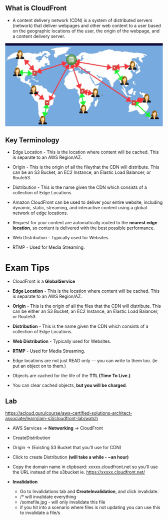 ## What is CloudFront
* A content delivery network (CDN) is a system of distributed servers (network) that deliver webpages and other web content to a user based on the geographic locations 
of the user, the origin of the webpage, and a content delivery server. 

![How CloudFront Works](https://github.com/irplagura/AWS_Solutions_Arch_Review/blob/master/AWS%20-%20CloudFront.JPG)

## Key Terminology
* Edge Location - This is the location where content will be cached. This is separate to an AWS Region/AZ. 
* Origin - This is the origin of all the fileythat the CDN will distribute. This can be an S3 Bucket, an EC2 Instance, an Elastic Load Balancer, or 
Route53. 
* Distribution - This is the name given the CDN which consists of a collection of Edge Locations. 

* Amazon CloudFront can be used to deliver your entire website, including dynamic, static, streaming, and interactive content using a global network of edge locations. 
* Request for your content are automatically routed to the **nearest edge location**, so content is delivered with the best possible performance. 

* Web Distribution - Typically used for Websites. 
* RTMP - Used for Media Streaming. 


# Exam Tips
* CloudFront is a **GlobalService**
* **Edge Location** - This is the location where content will be cached. This is separate to an AWS Region/AZ. 
* **Origin** - This is the origin of all the files that the CDN will distribute. This can be either an S3 Bucket, an EC2 Instance, an Elastic Load Balancer, or Route53. 

* **Distribution** - This is the name given the CDN which consists of a collection of Edge Locations. 
* **Web Distribution** - Typically used for Websites. 
* **RTMP**  - Used for Media Streaming. 

* Edge locations are not just READ only — you can write to them too. (ie put an object on to them.) 
* Objects are cached for the life of the **TTL (Time To Live.)** 
* You can clear cached objects, **but you will be charged**. 

## Lab
https://acloud.guru/course/aws-certified-solutions-architect-associate/learn/iam-s3/cloudfront-lab/watch

* AWS Services -> **Networking** -> CloudFront
* CreateDistribution
* Origin -> (Existing S3 Bucket that you'll use for CDN)
* Click to create Distribution **(will take a while - ~an hour)**

* Copy the domain name in clipboard: xxxxx.cloudfront.net
so you'll use the URL instead of the s3bucket 
ie. https://xxxxx.cloudfront.net/

* **Invalidation**
  * Go to Invalidations tab and **CreateInvalidation**, and click invalidate.
  * /* will invalidate everything
  * /somefile.jpg - will only invalidate this file
  * if you hit into a scenario where files is not updating you can use this to invalidate a file/s

